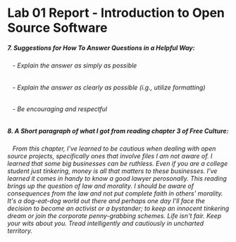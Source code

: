# Lab 01 Report - Introduction to Open Source Software
##### 7. Suggestions for How To Answer Questions in a Helpful Way:
###### &nbsp;&nbsp; - Explain the answer as simply as possible
###### &nbsp;&nbsp; - Explain the answer as clearly as possible (i.g., utilize formatting)
###### &nbsp;&nbsp; - Be encouraging and respectful
##### 8. A Short paragraph of what I got from reading chapter 3 of Free Culture:
###### &nbsp;&nbsp; From this chapter, I've learned to be cautious when dealing with open source projects, specifically ones that involve files I am not aware of. I learned that some big businesses can be ruthless. Even if you are a college student just tinkering, money is all that matters to these businesses. I've learned it comes in handy to know a good lawyer perosonally. This reading brings up the question of law and morality. I should be aware of consequences from the law and not put complete faith in others' morality. It's a dog-eat-dog world out there and perhaps one day I'll face the decision to become an activist or a bystander; to keep an innocent tinkering dream or join the corporate penny-grabbing schemes. Life isn't fair. Keep your wits about you. Tread intelligently and cautiously in uncharted territory.

